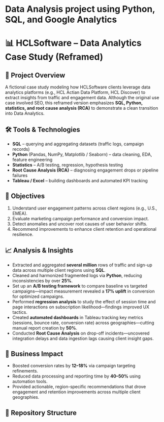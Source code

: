 # Data Analysis project using Python, SQL, and Google Analytics
# 📊 HCLSoftware – Data Analytics Case Study (Reframed)

## 🔎 Project Overview  
A fictional case study modeling how HCLSoftware clients leverage data analytics platforms (e.g., HCL Actian Data Platform, HCL Discover) to extract insights from traffic and engagement data. Although the original use case involved SEO, this reframed version emphasizes **SQL, Python, statistics, and root cause analysis (RCA)** to demonstrate a clean transition into Data Analytics.

## 🛠️ Tools & Technologies  
- **SQL** – querying and aggregating datasets (traffic logs, campaign records)  
- **Python** (Pandas, NumPy, Matplotlib / Seaborn) – data cleaning, EDA, feature engineering  
- **Statistics** – A/B testing, regression, hypothesis testing  
- **Root Cause Analysis (RCA)** – diagnosing engagement drops or pipeline failures  
- **Tableau / Excel** – building dashboards and automated KPI tracking  

## 🎯 Objectives  
1. Understand user engagement patterns across client regions (e.g., U.S., EMEA).  
2. Evaluate marketing campaign performance and conversion impact.  
3. Detect anomalies and uncover root causes of user behavior shifts.  
4. Recommend improvements to enhance client retention and operational resilience.

## 📈 Analysis & Insights  
- Extracted and aggregated **several million** rows of traffic and sign-up data across multiple client regions using **SQL**.  
- Cleaned and harmonized fragmented logs via **Python**, reducing inconsistencies by over **25%**.  
- Set up an **A/B testing framework** to compare baseline vs targeted campaigns—impact measurement revealed a **17% uplift** in conversion for optimized campaigns.  
- Performed **regression analysis** to study the effect of session time and page interactions on subscription likelihood—findings improved UX tactics.  
- Created **automated dashboards** in Tableau tracking key metrics (sessions, bounce rate, conversion rate) across geographies—cutting manual report creation by **50%**.  
- Conducted **Root Cause Analysis** on drop-off incidents—uncovered integration delays and data ingestion lags causing client insight gaps.

## 🚀 Business Impact  
- Boosted conversion rates by **12–18%** via campaign targeting refinements.  
- Reduced data processing and reporting time by **40–50%** using automation tools.  
- Provided actionable, region-specific recommendations that drove engagement and retention improvements across multiple client geographies.

## 📂 Repository Structure  
